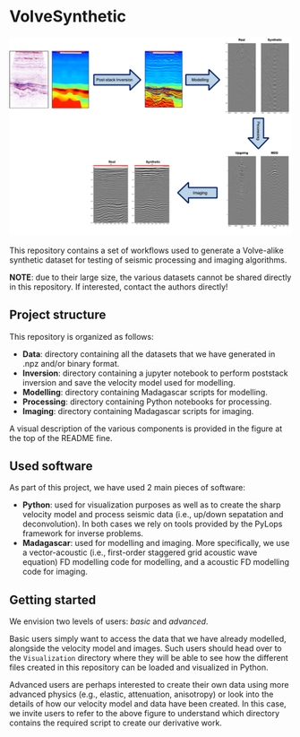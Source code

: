 # VolveSynthetic

![VolveSynthetic](https://github.com/DIG-Kaust/VolveSynthetic/blob/main/Figures/workflow.png)


This repository contains a set of workflows used to generate a Volve-alike synthetic dataset for 
testing of seismic processing and imaging algorithms.

**NOTE**: due to their large size, the various datasets cannot be shared directly in this repository.
If interested, contact the authors directly!

## Project structure
This repository is organized as follows:

* **Data**: directory containing all the datasets that we have generated in .npz and/or binary format.
* **Inversion**: directory containing a jupyter notebook to perform poststack inversion and save the velocity model used for modelling.
* **Modelling**: directory containing Madagascar scripts for modelling.
* **Processing**: directory containing Python notebooks for processing.
* **Imaging**: directory containing Madagascar scripts for imaging.

A visual description of the various components is provided in the figure at the top of the README fine.

## Used software
As part of this project, we have used 2 main pieces of software:
* **Python**: used for visualization purposes as well as to create the sharp velocity model and process seismic data (i.e., up/down sepatation and deconvolution). In both cases we rely on tools provided by the PyLops framework for inverse problems.
* **Madagascar**: used for modelling and imaging. More specifically, we use a vector-acoustic (i.e., first-order staggered grid acoustic wave equation) FD modelling code for modelling, and a acoustic FD modelling code for imaging.


## Getting started
We envision two levels of users: *basic* and *advanced*.

Basic users simply want to access the data that we have already modelled, alongside the velocity model and images. Such users should head over to
the `Visualization` directory where they will be able to see how the different files created in this repository can be loaded and visualized in Python.

Advanced users are perhaps interested to create their own data using more advanced physics (e.g., elastic, attenuation, anisotropy) or look into the details
of how our velocity model and data have been created. In this case, we invite users to refer to the above figure to understand which directory contains the
required script to create our derivative work. 

